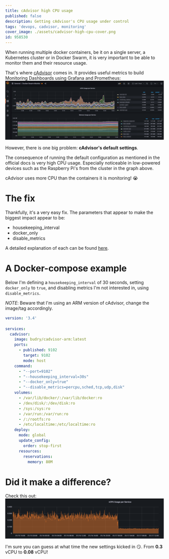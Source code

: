 ```yaml
---
title: cAdvisor high CPU usage
published: false
description: Getting cAdvisor's CPU usage under control
tags: 'devops, cadvisor, monitoring'
cover_image: ./assets/cadvisor-high-cpu-cover.png
id: 958530
---
```


When running multiple docker containers, be it on a single server, a Kubernetes cluster or in Docker Swarm, it is very important to be able to monitor them and their resource usage.

That's where [cAdvisor](https://github.com/google/cadvisor) comes in. 
It provides useful metrics to build Monitoring Dashboards using Grafana and Prometheus:
![Grafana Dashboard showing CPU and Memory metrics](./assets/cadvisor-high-cpu-grafana-dashboard.png)

However, there is one big problem: **cAdvisor's default settings**.

The consequence of running the default configuration as mentioned in the official docs is very high CPU usage. Especially noticeable in low-powered devices such as the Raspberry Pi's from the cluster in the graph above.

cAdvisor uses more CPU than the containers it is monitoring! :sob:

# The fix #
Thankfully, it's a very easy fix. The parameters that appear to make the biggest impact appear to be:

- housekeeping_interval
- docker_only
- disable_metrics

A detailed explanation of each can be found [here](https://github.com/google/cadvisor/blob/master/docs/runtime_options.md).

# A Docker-compose example #

Below I'm defining a `housekeeping_interval` of 30 seconds, setting `docker_only` to `true`, and disabling metrics I'm not interested in, using `disable_metrics`.

*NOTE*: Beware that I'm using an ARM version of cAdvisor, change the image/tag accordingly.

```yaml
version: '3.4'

services:
  cadvisor:
    image: budry/cadvisor-arm:latest
    ports:
      - published: 9102
        target: 9102
        mode: host
    command:
      - "--port=9102"
      - "--housekeeping_interval=30s"
      - "--docker_only=true"
      - "--disable_metrics=percpu,sched,tcp,udp,disk"
    volumes:
      - /var/lib/docker/:/var/lib/docker:ro
      - /dev/disk/:/dev/disk:ro
      - /sys:/sys:ro
      - /var/run:/var/run:ro
      - /:/rootfs:ro
      - /etc/localtime:/etc/localtime:ro
    deploy:
      mode: global
      update_config:
        order: stop-first
      resources:
        reservations:
          memory: 80M
```

# Did it make a difference?

Check this out:
![Lower CPU usage after changing settings](./assets/cadvisor-high-cpu-usage.png)

I'm sure you can guess at what time the new settings kicked in :smirk:. From **0.3** vCPU to **0.08** vCPU!
